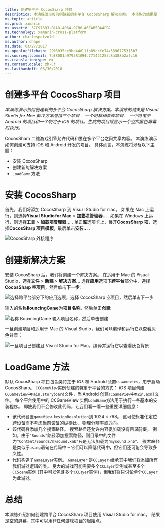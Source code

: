 ```yaml
---
title: 创建多平台 CocosSharp 项目
description: 本演练演示如何创建新的多平台 CocosSharp 解决方案。 本演练的结果是 Visual Studio for Mac 解决方案包括三个项目： 一个可移植类库项目、 一个特定于 Android 的项目和一个特定于 iOS 的项目。 生成的项目将显示一个空的黑色屏幕时执行。
ms.topic: article
ms.prod: xamarin
ms.assetid: 37C97693-B0A8-4064-97B6-A6FAB5BA4FB7
ms.technology: xamarin-cross-platform
author: charlespetzold
ms.author: chape
ms.date: 03/27/2017
ms.openlocfilehash: 2906035ce9bd44d111b89ccfe7443896775315b7
ms.sourcegitcommit: 7b88081a979381094c771421253d8a388b2afc16
ms.translationtype: MT
ms.contentlocale: zh-CN
ms.lasthandoff: 03/30/2018
---
```

# <a name="creating-a-multi-platform-cocossharp-project"></a>创建多平台 CocosSharp 项目

_本演练演示如何创建新的多平台 CocosSharp 解决方案。本演练的结果是 Visual Studio for Mac 解决方案包括三个项目： 一个可移植类库项目、 一个特定于 Android 的项目和一个特定于 iOS 的项目。生成的项目将显示一个空的黑色屏幕时执行。_

CocosSharp 二维游戏引擎允许代码和要在多个平台之间共享内容。 本演练演示如何创建可支持 iOS 和 Android 开发的项目。 具体而言，本演练将涉及以下主题：

 - 安装 CocosSharp
 - 创建新的解决方案
 - `LoadGame` 方法

# <a name="installing-cocossharp"></a>安装 CocosSharp

首先，我们将添加 CocosSharp 到 Visual Studio for mac。 如果在 Mac 上运行，则选择**Visual Studio for Mac** > **加载项管理器...** . 如果在 Windows 上运行，则选择**工具** > **加载项管理器...** . 单击**库**选项卡上，展开**CocosSharp 项**，选择**CocosSharp 项目模板**，最后单击**安装...** .

![CocosSharp 外接程序](part1-images/xamarinstudioaddinsmac.png "")

# <a name="creating-a-new-solution"></a>创建新解决方案

安装 CocosSharp 后，我们将创建一个解决方案。 在适用于 Mac 的 Visual Studio，选择**文件** > **新建** > **解决方案...**.选择**应用**选项下**跨平台**部分中，选择**CocosSharp 空项目**，然后单击**下一步**:

![](part1-images/image1.png "选择跨平台部分下的应用选项，选择 CocosSharp 空项目，然后单击下一步")

输入的名称**BouncingGame**为**项目名称**，然后单击**创建**:

![](part1-images/image2.png "名称 BouncingGame 输入项目名称，然后单击创建")

一旦创建项目和适用于 Mac 的 Visual Studio，我们可以编译和运行它以查看灰色背景： 

![](part1-images/image3.png "一旦项目已创建且 Visual Studio for Mac，编译并运行它以查看灰色背景")


# <a name="loadgame-method"></a>LoadGame 方法

默认 CocosSharp 项目包含类特定于 iOS 和 Android 设置`CCGameView`，用于启动 CocosSharp。 `CCGameView`实例创建的特定于平台的方式： iOS 项目创建`CCGameView`中`Main.storyboard`文件，当 Android 创建`CCGameView`中`Main.axml`文件。 每个平台使用中的 CCGameView 实例`LoadGame`方法用于执行一些基本的安装程序。 即使我们不会修改此代码，让我们看一看一些重要详细信息：

 - 该代码设置`gameView.DesignResolution`到 1024 × 768。 这可使标准化定位跨设备而不考虑当前设备的纵横比、 物理分辨率或方向。 
 - 该代码将添加几个搜索路径。 搜索路径还允许内容要加载没有目录前缀。 例如，由于`"Sounds"`路径添加搜索路径，则目录中的文件为`"Content/Sounds/mysound.xnb"`只是无法加载为`"mysound.xnb"`。 搜索路径是类似于`using`语句在代码中 – 它们可以降低代码中，但它们还可能会导致多义性。
 - 代码构造了`GameLayer`实例。 `GameLayer` 是`CCLayer`-继承其中我们将添加所有我们游戏逻辑的类。 更大的游戏可能需要多个`CCLayer`实例或甚至多个`CCScene`实例 (其中可以包含多个`CCLayer`实例)，但我们将只讨论单个`CCLayer`为此游戏。

#  <a name="summary"></a>总结

本演练介绍如何创建跨平台 CocosSharp 项目使用 Visual Studio for mac。 结果是空的屏幕，其中可以用作任何游戏项目的起始点。